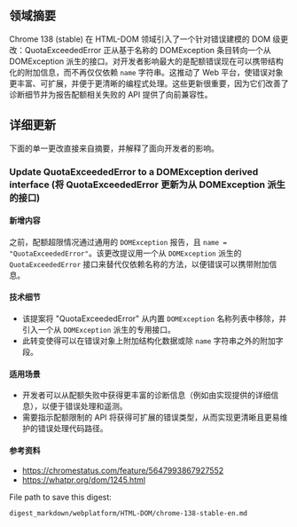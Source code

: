 ## 领域摘要

Chrome 138 (stable) 在 HTML-DOM 领域引入了一个针对错误建模的 DOM 级更改：QuotaExceededError 正从基于名称的 DOMException 条目转向一个从 DOMException 派生的接口。对开发者影响最大的是配额错误现在可以携带结构化的附加信息，而不再仅仅依赖 `name` 字符串。这推动了 Web 平台，使错误对象更丰富、可扩展，并便于更清晰的编程式处理。这些更新很重要，因为它们改善了诊断细节并为报告配额相关失败的 API 提供了向前兼容性。

## 详细更新

下面的单一更改直接来自摘要，并解释了面向开发者的影响。

### Update QuotaExceededError to a DOMException derived interface (将 QuotaExceededError 更新为从 DOMException 派生的接口)

#### 新增内容
之前，配额超限情况通过通用的 `DOMException` 报告，且 `name = "QuotaExceededError"`。该更改提议用一个从 `DOMException` 派生的 `QuotaExceededError` 接口来替代仅依赖名称的方法，以便错误可以携带附加信息。

#### 技术细节
- 该提案将 "QuotaExceededError" 从内置 `DOMException` 名称列表中移除，并引入一个从 `DOMException` 派生的专用接口。
- 此转变使得可以在错误对象上附加结构化数据或除 `name` 字符串之外的附加字段。

#### 适用场景
- 开发者可以从配额失败中获得更丰富的诊断信息（例如由实现提供的详细信息），以便于错误处理和遥测。
- 需要指示配额限制的 API 将获得可扩展的错误类型，从而实现更清晰且更易维护的错误处理代码路径。

#### 参考资料
- https://chromestatus.com/feature/5647993867927552
- https://whatpr.org/dom/1245.html

File path to save this digest:
```text
digest_markdown/webplatform/HTML-DOM/chrome-138-stable-en.md
```